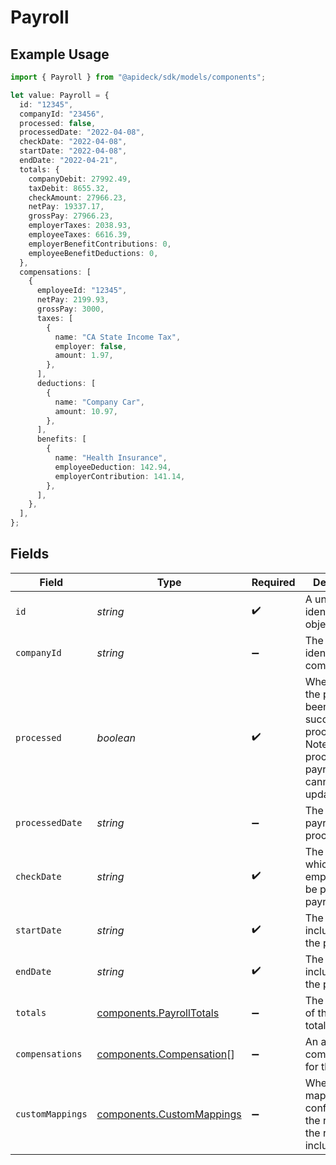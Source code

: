 # Payroll

## Example Usage

```typescript
import { Payroll } from "@apideck/sdk/models/components";

let value: Payroll = {
  id: "12345",
  companyId: "23456",
  processed: false,
  processedDate: "2022-04-08",
  checkDate: "2022-04-08",
  startDate: "2022-04-08",
  endDate: "2022-04-21",
  totals: {
    companyDebit: 27992.49,
    taxDebit: 8655.32,
    checkAmount: 27966.23,
    netPay: 19337.17,
    grossPay: 27966.23,
    employerTaxes: 2038.93,
    employeeTaxes: 6616.39,
    employerBenefitContributions: 0,
    employeeBenefitDeductions: 0,
  },
  compensations: [
    {
      employeeId: "12345",
      netPay: 2199.93,
      grossPay: 3000,
      taxes: [
        {
          name: "CA State Income Tax",
          employer: false,
          amount: 1.97,
        },
      ],
      deductions: [
        {
          name: "Company Car",
          amount: 10.97,
        },
      ],
      benefits: [
        {
          name: "Health Insurance",
          employeeDeduction: 142.94,
          employerContribution: 141.14,
        },
      ],
    },
  ],
};
```

## Fields

| Field                                                                                                       | Type                                                                                                        | Required                                                                                                    | Description                                                                                                 | Example                                                                                                     |
| ----------------------------------------------------------------------------------------------------------- | ----------------------------------------------------------------------------------------------------------- | ----------------------------------------------------------------------------------------------------------- | ----------------------------------------------------------------------------------------------------------- | ----------------------------------------------------------------------------------------------------------- |
| `id`                                                                                                        | *string*                                                                                                    | :heavy_check_mark:                                                                                          | A unique identifier for an object.                                                                          | 12345                                                                                                       |
| `companyId`                                                                                                 | *string*                                                                                                    | :heavy_minus_sign:                                                                                          | The unique identifier of the company.                                                                       | 23456                                                                                                       |
| `processed`                                                                                                 | *boolean*                                                                                                   | :heavy_check_mark:                                                                                          | Whether or not the payroll has been successfully processed. Note that processed payrolls cannot be updated. | false                                                                                                       |
| `processedDate`                                                                                             | *string*                                                                                                    | :heavy_minus_sign:                                                                                          | The date the payroll was processed.                                                                         | 2022-04-08                                                                                                  |
| `checkDate`                                                                                                 | *string*                                                                                                    | :heavy_check_mark:                                                                                          | The date on which employees will be paid for the payroll.                                                   | 2022-04-08                                                                                                  |
| `startDate`                                                                                                 | *string*                                                                                                    | :heavy_check_mark:                                                                                          | The start date, inclusive, of the pay period.                                                               | 2022-04-08                                                                                                  |
| `endDate`                                                                                                   | *string*                                                                                                    | :heavy_check_mark:                                                                                          | The end date, inclusive, of the pay period.                                                                 | 2022-04-21                                                                                                  |
| `totals`                                                                                                    | [components.PayrollTotals](../../models/components/payrolltotals.md)                                        | :heavy_minus_sign:                                                                                          | The overview of the payroll totals.                                                                         |                                                                                                             |
| `compensations`                                                                                             | [components.Compensation](../../models/components/compensation.md)[]                                        | :heavy_minus_sign:                                                                                          | An array of compensations for the payroll.                                                                  |                                                                                                             |
| `customMappings`                                                                                            | [components.CustomMappings](../../models/components/custommappings.md)                                      | :heavy_minus_sign:                                                                                          | When custom mappings are configured on the resource, the result is included here.                           |                                                                                                             |